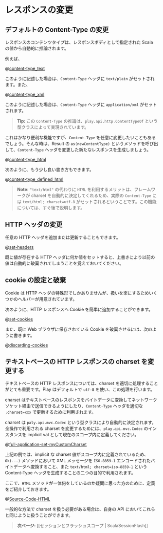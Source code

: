 <!-- translated -->
<!--
# Manipulating Results
-->
# レスポンスの変更

<!--
## Changing the default Content-Type
-->
## デフォルトの Content-Type の変更

<!--
The result content type is automatically inferred from the Scala value that you specify as the response body.
-->
レスポンスのコンテンツタイプは、レスポンスボディとして指定された Scala の値から自動的に推論されます。

<!--
For example:
-->
例えば、

@[content-type_text](code/ScalaResults.scala)


<!--
Will automatically set the `Content-Type` header to `text/plain`, while:
-->
このように記述した場合は、`Content-Type` ヘッダに `text/plain` がセットされます。また、

@[content-type_xml](code/ScalaResults.scala)

<!--
will set the Content-Type header to `application/xml`.
-->
このように記述した場合は、`Content-Type` ヘッダに `application/xml` がセットされます。

<!--
> **Tip:** this is done via the `play.api.http.ContentTypeOf` type class.
-->
> **Tip:** この `Content-Type` の推論は、`play.api.http.ContentTypeOf` という型クラスによって実現されています。

<!--
This is pretty useful, but sometimes you want to change it. Just use the `as(newContentType)` method on a result to create a new similar result with a different `Content-Type` header:
-->
これはかなり便利な機能ですが、`Content-Type` を任意に変更したいこともあるでしょう。そんな時は、Result の `as(newContentType)` というメソッドを呼び出して、`Content-Type` ヘッダを変更した新たなレスポンスを生成しましょう。

@[content-type_html](code/ScalaResults.scala)

<!--
or even better, using:
-->
次のように、もう少し良い書き方もできます。

@[content-type_defined_html](code/ScalaResults.scala)

<!--
> **Note:** The benefit of using `HTML` instead of the `"text/html"` is that the charset will be automatically handled for you and the actual Content-Type header will be set to `text/html; charset=utf-8`. We will see that in a bit.
-->
> **Note:** `"text/html"` の代わりに `HTML` を利用するメリットは、フレームワークが charset を自動的に決定してくれるため、実際の `Content-Type` には `text/html; charset=utf-8` がセットされるということです。この機能については、すぐ後で説明します。

<!--
## Manipulating HTTP headers
-->
## HTTP ヘッダの変更

<!--
You can also add (or update) any HTTP header to the result:
-->
任意の HTTP ヘッダを追加または更新することもできます。

@[set-headers](code/ScalaResults.scala)

<!--
Note that setting an HTTP header will automatically discard the previous value if it was existing in the original result.
-->
既に値が存在する HTTP ヘッダに何か値をセットすると、上書きにより以前の値は自動的に破棄されてしまうことを覚えておいてください。

<!--
## Setting and discarding cookies
-->
## cookie の設定と破棄

<!--
Cookies are just a special form of HTTP headers but we provide a set of helpers to make it easier.
-->
Cookie は HTTP ヘッダの特殊形でしかありませんが、扱いを楽にするためいくつかのヘルパーが用意されています。

<!--
You can easily add a Cookie to the HTTP response using:
-->
次のように、HTTP レスポンスへ Cookie を簡単に追加することができます。

@[set-cookies](code/ScalaResults.scala)

<!--
Also, to discard a Cookie previously stored on the Web browser:
-->
また、既に Web ブラウザに保存されている Cookie を破棄させるには、次のように書きます。

@[discarding-cookies](code/ScalaResults.scala)

<!--
## Changing the charset for text based HTTP responses.
-->
## テキストベースの HTTP レスポンスの charset を変更する

<!--
For text based HTTP response it is very important to handle the charset correctly. Play handles that for you and uses `utf-8` by default.
-->
テキストベースの HTTP レスポンスについては、charset を適切に処理することがとても重要です。Play はデフォルトで `utf-8` を使い、この処理を行います。

<!--
The charset is used to both convert the text response to the corresponding bytes to send over the network socket, and to update the `Content-Type` header with the proper `;charset=xxx` extension.
-->
charset はテキストベースのレスポンスをバイトデータに変換してネットワークソケット経由で送信できるようにしたり、`Content-Type` ヘッダを適切な `;charset=xxx` で更新するために利用されます。

<!--
The charset is handled automatically via the `play.api.mvc.Codec` type class. Just import an implicit instance of `play.api.mvc.Codec` in the current scope to change the charset that will be used by all operations:
-->
charset は `paly.api.mvc.Codec` という型クラスにより自動的に決定されます。全操作で利用される charset を変更するためには、`play.api.mvc.Codec` のインスタンスを implicit val として現在のスコープ内に定義してください。

@[full-application-set-myCustomCharset](code/ScalaResults.scala)

<!--
Here, because there is an implicit charset value in the scope, it will be used by both the `Ok(...)` method to convert the XML message into `ISO-8859-1` encoded bytes and to generate the `text/html; charset=iso-8859-1` Content-Type header.
-->
上記の例では、implicit な charset 値がスコープ内に定義されているため、`Ok(...)` メソッドにおいて XML メッセージを `ISO-8859-1` エンコードされたバイトデータへ変換すること、また `text/html; charset=iso-8859-1` という Content-Type ヘッダを生成することの二つの目的で利用されます。

<!--
Now if you are wondering how the `HTML` method works, here it is how it is defined:
-->
ここで、`HTML` メソッドが一体何をしているのか疑問に思った方のために、定義をご紹介しておきます。

@[Source-Code-HTML](code/ScalaResults.scala)

<!--
You can do the same in your API if you need to handle the charset in a generic way.
-->
一般的な方法で charset を扱う必要がある場合は、自身の API においてこれらと同じように扱うことができます。

<!--
> **Next:** [[Session and Flash scopes | ScalaSessionFlash]]
-->
> **次ページ:** [[セッションとフラッシュスコープ | ScalaSessionFlash]]